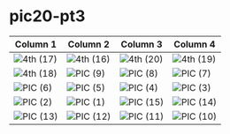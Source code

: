 # pic20-pt3
| Column 1 | Column 2 | Column 3 | Column 4 |
|---------|---------|---------|---------|
|![4th (17)](https://github.com/user-attachments/assets/02499874-832b-4199-998a-f30b6e083b71)|![4th (16)](https://github.com/user-attachments/assets/47312078-c007-45a4-b4bd-3d040c59e39e)|![4th (20)](https://github.com/user-attachments/assets/2085a3ba-16c3-442e-a95a-1bea5a349420)|![4th (19)](https://github.com/user-attachments/assets/5786ad6b-da9c-4b72-a59c-de711393e074)|
|![4th (18)](https://github.com/user-attachments/assets/bf7facd4-797f-4724-8ca5-46121b17053e)|![PIC (9)](https://github.com/user-attachments/assets/e32597aa-5302-4741-bd7b-53ab254d7d6e)|![PIC (8)](https://github.com/user-attachments/assets/7d77d0c4-ff9b-47c1-8ff9-339f99c1229a)|![PIC (7)](https://github.com/user-attachments/assets/0a82a19f-efce-4b69-8437-f9fe9713ef48)|
|![PIC (6)](https://github.com/user-attachments/assets/e4df10ec-4cc3-476a-98aa-9b2f4cd05595)|![PIC (5)](https://github.com/user-attachments/assets/cd853f28-c034-4a33-8941-1879aaf7f60c)|![PIC (4)](https://github.com/user-attachments/assets/17f82149-da21-47e6-b573-c2aa2d0ff47d)|![PIC (3)](https://github.com/user-attachments/assets/cd20e70a-8ffd-4a89-a0ef-c9b17a2b0465)|
|![PIC (2)](https://github.com/user-attachments/assets/ea84360c-8574-47ef-9548-f5e6774cf4b3)|![PIC (1)](https://github.com/user-attachments/assets/c602bff4-197b-4cc3-b718-1ef1b03cc10e)|![PIC (15)](https://github.com/user-attachments/assets/9977c2bc-4fbb-444e-b60b-8018fd0fb98c)|![PIC (14)](https://github.com/user-attachments/assets/29ee92c8-0796-421d-bc07-80e6bce0dc5f)|
|![PIC (13)](https://github.com/user-attachments/assets/b1903a27-b7a5-4331-9d30-2a5b0bba1a8b)|![PIC (12)](https://github.com/user-attachments/assets/3606422b-abca-426b-918a-17200c05a539)|![PIC (11)](https://github.com/user-attachments/assets/ceb4b8eb-dbf1-4cdb-ad60-83abbc9682d6)|![PIC (10)](https://github.com/user-attachments/assets/86f6f1a0-d408-4cfb-9e97-3c38a01d167b)|
